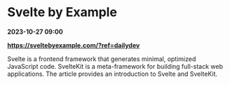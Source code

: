 # Svelte by Example

**2023-10-27 09:00**

**https://sveltebyexample.com/?ref=dailydev**

Svelte is a frontend framework that generates minimal, optimized JavaScript code. SvelteKit is a meta-framework for building full-stack web applications. The article provides an introduction to Svelte and SvelteKit.